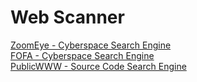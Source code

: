 # Web Scanner  
[ZoomEye - Cyberspace Search Engine](https://www.zoomeye.org/)  
[FOFA - Cyberspace Search Engine](https://fofa.so/)  
[PublicWWW - Source Code Search Engine](https://publicwww.com/)  
